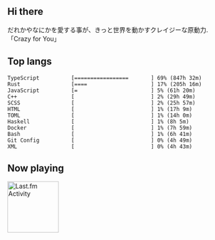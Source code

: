 <!-- deno-fmt-ignore-file -->
## Hi there

だれかやなにかを愛する事が、きっと世界を動かすクレイジーな原動力. 「Crazy for You」



## Top langs

```
TypeScript          [=================       ] 69% (847h 32m)
Rust                [====                    ] 17% (205h 16m)
JavaScript          [=                       ] 5% (61h 20m)
C++                 [                        ] 2% (29h 49m)
SCSS                [                        ] 2% (25h 57m)
HTML                [                        ] 1% (17h 9m)
TOML                [                        ] 1% (14h 0m)
Haskell             [                        ] 1% (8h 5m)
Docker              [                        ] 1% (7h 59m)
Bash                [                        ] 1% (6h 41m)
Git Config          [                        ] 0% (4h 49m)
XML                 [                        ] 0% (4h 43m)
```


## Now playing


<a href="https://github.com/kiosion/toru">
  <picture>
    <source media="(prefers-color-scheme: dark)" srcset="https://toru.kio.dev/api/v1/re-taro?blur&border_width=0&border_radius=26&theme=nord">
    <source media="(prefers-color-scheme: light)" srcset="https://toru.kio.dev/api/v1/re-taro?blur&border_width=0&border_radius=26&theme=light">
    <img alt="Last.fm Activity" src="https://toru.kio.dev/api/v1/re-taro?blur&border_width=0&border_radius=26" height="115" />
  </picture>
</a>
